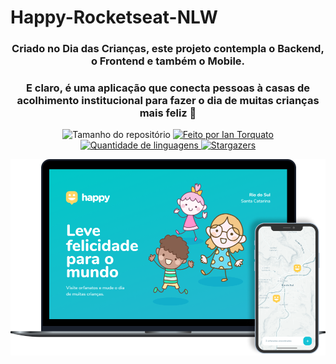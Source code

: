 <h1> Happy-Rocketseat-NLW </h1>
<h3 align="center">Criado no Dia das Crianças, este projeto contempla o Backend, o Frontend e também o Mobile.</h3>
<h3 align="center">E claro, é uma aplicação que conecta pessoas à casas de acolhimento institucional para fazer o dia de muitas crianças mais feliz 💜</h3>

<p align="center">
  <img alt="Tamanho do repositório" src="https://img.shields.io/github/repo-size/IanTorquato/Happy-Rocketseat-NLW">
  
  <a href="https://www.instagram.com/ian_1408/">
    <img alt="Feito por Ian Torquato" src="https://img.shields.io/badge/made%20by-Ian%20Torquato-%2304D361">
  </a>
  
  <a href="https://github.com/IanTorquato/Happy-Rocketseat-NLW/search?l=typescript">
    <img alt="Quantidade de linguagens" src="https://img.shields.io/github/languages/count/IanTorquato/Happy-Rocketseat-NLW">
  </a>
  
  <a href="https://github.com/IanTorquato/Happy-Rocketseat-NLW/stargazers">
    <img alt="Stargazers" src="https://img.shields.io/github/stars/IanTorquato/Happy-Rocketseat-NLW">
  </a>
</p>

<p align="center"> <img src="https://github.com/rocketseat-education/nlw-03-omnistack/blob/master/.github/happy.png?raw=true" alt="Happy" /> </p>






